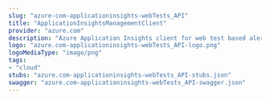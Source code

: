 ```yaml
---
slug: "azure-com-applicationinsights-webTests_API"
title: "ApplicationInsightsManagementClient"
provider: "azure.com"
description: "Azure Application Insights client for web test based alerting."
logo: "azure.com-applicationinsights-webTests_API-logo.png"
logoMediaType: "image/png"
tags:
- "cloud"
stubs: "azure.com-applicationinsights-webTests_API-stubs.json"
swagger: "azure.com-applicationinsights-webTests_API-swagger.json"
---
```

